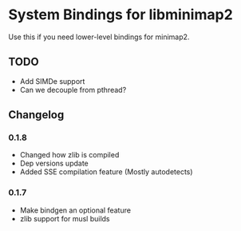 # System Bindings for libminimap2
Use this if you need lower-level bindings for minimap2.

## TODO
* Add SIMDe support
* Can we decouple from pthread?

## Changelog
### 0.1.8
* Changed how zlib is compiled
* Dep versions update
* Added SSE compilation feature (Mostly autodetects)

### 0.1.7
* Make bindgen an optional feature
* zlib support for musl builds
